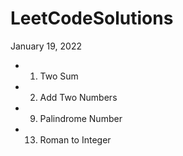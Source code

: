 # LeetCodeSolutions

January 19, 2022
 - 1. Two Sum
 - 2. Add Two Numbers
 - 9. Palindrome Number
 - 13. Roman to Integer
